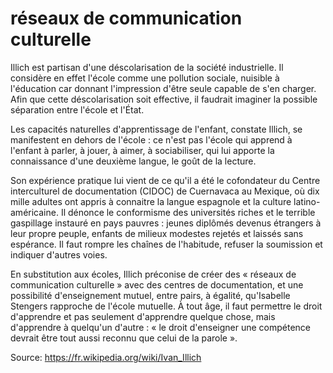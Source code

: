 # réseaux de communication culturelle

Illich est partisan d'une déscolarisation de la société industrielle. Il considère en effet l'école comme une pollution sociale, nuisible à l'éducation car donnant l'impression d'être seule capable de s'en charger. Afin que cette déscolarisation soit effective, il faudrait imaginer la possible séparation entre l'école et l'État.

Les capacités naturelles d'apprentissage de l'enfant, constate Illich, se manifestent en dehors de l'école : ce n'est pas l'école qui apprend à l'enfant à parler, à jouer, à aimer, à sociabiliser, qui lui apporte la connaissance d'une deuxième langue, le goût de la lecture.

Son expérience pratique lui vient de ce qu'il a été le cofondateur du Centre interculturel de documentation (CIDOC) de Cuernavaca au Mexique, où dix mille adultes ont appris à connaitre la langue espagnole et la culture latino-américaine. Il dénonce le conformisme des universités riches et le terrible gaspillage instauré en pays pauvres : jeunes diplômés devenus étrangers à leur propre peuple, enfants de milieux modestes rejetés et laissés sans espérance. Il faut rompre les chaînes de l'habitude, refuser la soumission et indiquer d'autres voies.

En substitution aux écoles, Illich préconise de créer des « réseaux de communication culturelle » avec des centres de documentation, et une possibilité d'enseignement mutuel, entre pairs, à égalité, qu'Isabelle Stengers rapproche de l'école mutuelle. À tout âge, il faut permettre le droit d'apprendre et pas seulement d'apprendre quelque chose, mais d'apprendre à quelqu'un d'autre : « le droit d'enseigner une compétence devrait être tout aussi reconnu que celui de la parole ».

Source: 
https://fr.wikipedia.org/wiki/Ivan_Illich 
